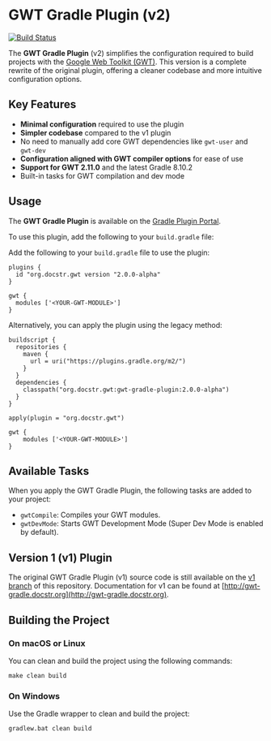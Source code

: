 # GWT Gradle Plugin (v2)

[![Build Status](https://github.com/jiakuan/gwt-gradle-plugin/actions/workflows/gradle.yml/badge.svg)](https://github.com/jiakuan/gwt-gradle-plugin/actions)

The **GWT Gradle Plugin** (v2) simplifies the configuration required to build projects with the [Google Web Toolkit (GWT)](http://www.gwtproject.org/). This version is a complete rewrite of the original plugin, offering a cleaner codebase and more intuitive configuration options.

## Key Features

- **Minimal configuration** required to use the plugin
- **Simpler codebase** compared to the v1 plugin
- No need to manually add core GWT dependencies like `gwt-user` and `gwt-dev`
- **Configuration aligned with GWT compiler options** for ease of use
- **Support for GWT 2.11.0** and the latest Gradle 8.10.2
- Built-in tasks for GWT compilation and dev mode

## Usage

The **GWT Gradle Plugin** is available on the [Gradle Plugin Portal](https://plugins.gradle.org/plugin/org.docstr.gwt).


To use this plugin, add the following to your `build.gradle` file:

Add the following to your `build.gradle` file to use the plugin:

```
plugins {
  id "org.docstr.gwt version "2.0.0-alpha"
}

gwt {
  modules ['<YOUR-GWT-MODULE>']
}
```

Alternatively, you can apply the plugin using the legacy method:

```
buildscript {
  repositories {
    maven {
      url = uri("https://plugins.gradle.org/m2/")
    }
  }
  dependencies {
    classpath("org.docstr.gwt:gwt-gradle-plugin:2.0.0-alpha")
  }
}

apply(plugin = "org.docstr.gwt")

gwt {
    modules ['<YOUR-GWT-MODULE>']
}
```

## Available Tasks

When you apply the GWT Gradle Plugin, the following tasks are added to your project:

- `gwtCompile`: Compiles your GWT modules.
- `gwtDevMode`: Starts GWT Development Mode (Super Dev Mode is enabled by default).


## Version 1 (v1) Plugin

The original GWT Gradle Plugin (v1) source code is still available on the [v1 branch](https://github.com/jiakuan/gwt-gradle-plugin/tree/v1) of this repository. Documentation for v1 can be found at [http://gwt-gradle.docstr.org](http://gwt-gradle.docstr.org).

## Building the Project

### On macOS or Linux

You can clean and build the project using the following commands:

```
make clean build
```

### On Windows

Use the Gradle wrapper to clean and build the project:

```
gradlew.bat clean build
```

